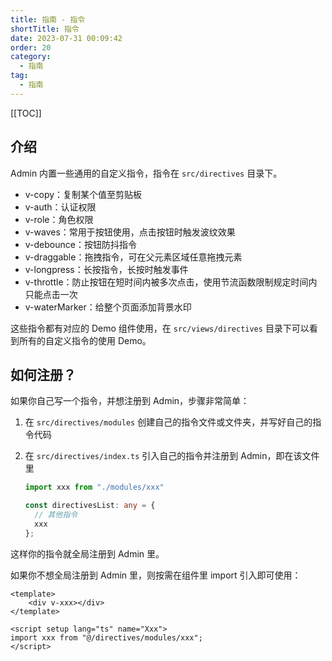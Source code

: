 ```yaml
---
title: 指南 - 指令
shortTitle: 指令
date: 2023-07-31 00:09:42
order: 20
category:
  - 指南
tag: 
  - 指南
---
```


[[TOC]]



## 介绍

Admin 内置一些通用的自定义指令，指令在 `src/directives` 目录下。

- v-copy：复制某个值至剪贴板
- v-auth：认证权限
- v-role：角色权限
- v-waves：常用于按钮使用，点击按钮时触发波纹效果
- v-debounce：按钮防抖指令
- v-draggable：拖拽指令，可在父元素区域任意拖拽元素
- v-longpress：长按指令，长按时触发事件
- v-throttle：防止按钮在短时间内被多次点击，使用节流函数限制规定时间内只能点击一次
- v-waterMarker：给整个页面添加背景水印

这些指令都有对应的 Demo 组件使用，在 `src/views/directives` 目录下可以看到所有的自定义指令的使用 Demo。

## 如何注册？

如果你自己写一个指令，并想注册到 Admin，步骤非常简单：

1. 在 `src/directives/modules` 创建自己的指令文件或文件夹，并写好自己的指令代码

2. 在 `src/directives/index.ts` 引入自己的指令并注册到 Admin，即在该文件里

   ```typescript
   import xxx from "./modules/xxx"
   
   const directivesList: any = {
     // 其他指令
     xxx
   };
   ```

这样你的指令就全局注册到 Admin 里。

如果你不想全局注册到 Admin 里，则按需在组件里 import 引入即可使用：

```vue
<template>
	<div v-xxx></div>
</template>

<script setup lang="ts" name="Xxx">
import xxx from "@/directives/modules/xxx";
</script>
```

